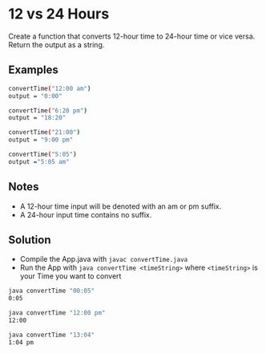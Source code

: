 # 12 vs 24 Hours
Create a function that converts 12-hour time to 24-hour time or vice versa. Return the output as a string.

## Examples
```bash
convertTime("12:00 am")
output = "0:00"

convertTime("6:20 pm")
output = "18:20"

convertTime("21:00")
output = "9:00 pm"

convertTime("5:05")
output ="5:05 am"
```
## Notes
- A 12-hour time input will be denoted with an am or pm suffix.
- A 24-hour input time contains no suffix.

## Solution
- Compile the App.java with `javac convertTime.java`
- Run the App with `java convertTime <timeString>` where `<timeString>` is your Time you want to convert
```bash
java convertTime "00:05"   
0:05

java convertTime "12:00 pm"
12:00

java convertTime "13:04"
1:04 pm
```